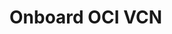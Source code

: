 # Onboard OCI VCN

<!-- BEGINNING OF PRE-COMMIT-TERRAFORM DOCS HOOK -->

<!-- END OF PRE-COMMIT-TERRAFORM DOCS HOOK -->